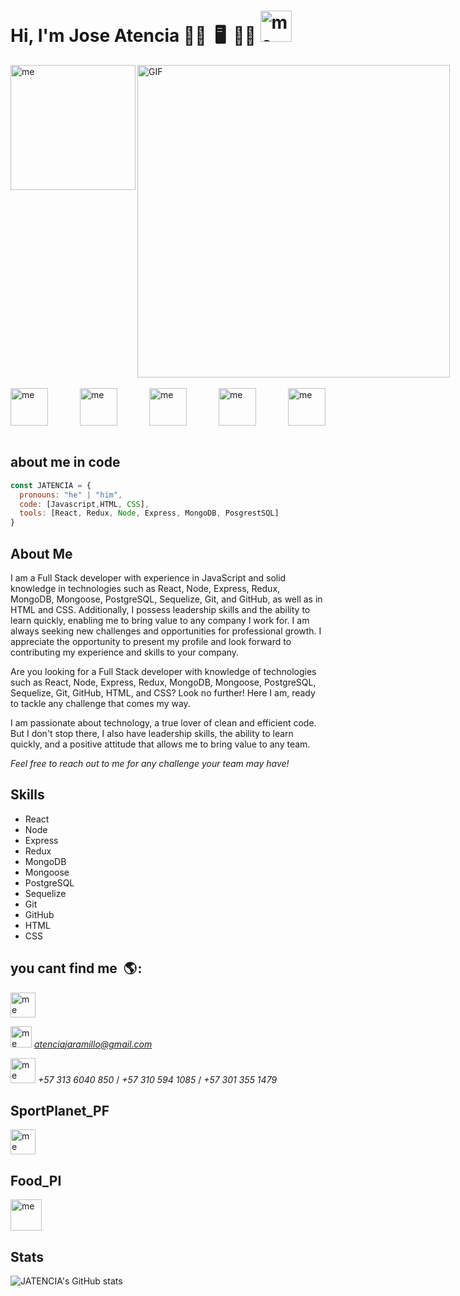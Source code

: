 ### <h1>Hi, I'm Jose Atencia 👋🏻    🖥️   👨🏻‍ <img src="https://user-images.githubusercontent.com/96576405/234164355-2e25af3b-8297-496d-a121-424e92e9036a.gif" alt="me" width="50"/></h1>
 



<div style="display: flex; justify-content: space-between;">
  <img src="https://user-images.githubusercontent.com/96576405/234157809-e04c9ecd-817c-44cb-95fb-66e7362ff215.png" alt="me" width="200"/> 
<img hight="400" width="500" alt="GIF" align="right" src="https://cdn.svgator.com/assets/main-page/fold7/export-settings-2.png">
 
</div>

<br/>
<div style="display: flex; justify-content: space-between;">
  <img src="https://user-images.githubusercontent.com/96576405/234179957-6369b37f-fb71-4f41-915b-454a96365cc9.png" alt="me" width="60"/> 
  <img src="https://user-images.githubusercontent.com/96576405/234178806-8d75c930-80d0-481f-9f9a-9514d4057c92.png" alt="me" width="60"/>   
  <img src="https://user-images.githubusercontent.com/96576405/234179088-6d3200d1-60aa-472f-b9f6-10e7445783e3.png" alt="me" width="60"/> 
  <img src="https://user-images.githubusercontent.com/96576405/234180680-7043039f-2bc3-485b-bedc-7af23db4b66d.png" alt="me" width="60"/> 
  <img src="https://user-images.githubusercontent.com/96576405/234181286-c2ec72f2-793b-4db7-946d-ad7f6953e5da.png" alt="me" width="60"/>   
</div>
<br/>

## about me in code

```js
const JATENCIA = {
  pronouns: "he" | "him",
  code: [Javascript,HTML, CSS],
  tools: [React, Redux, Node, Express, MongoDB, PosgrestSQL]
}

```

## About Me

I am a Full Stack developer with experience in JavaScript and solid knowledge in technologies such as React, Node, Express, Redux, MongoDB, Mongoose, PostgreSQL, Sequelize, Git, and GitHub, as well as in HTML and CSS. Additionally, I possess leadership skills and the ability to learn quickly, enabling me to bring value to any company I work for. I am always seeking new challenges and opportunities for professional growth. I appreciate the opportunity to present my profile and look forward to contributing my experience and skills to your company.

Are you looking for a Full Stack developer with knowledge of technologies such as React, Node, Express, Redux, MongoDB, Mongoose, PostgreSQL, Sequelize, Git, GitHub, HTML, and CSS? Look no further! Here I am, ready to tackle any challenge that comes my way.

I am passionate about technology, a true lover of clean and efficient code. But I don't stop there, I also have leadership skills, the ability to learn quickly, and a positive attitude that allows me to bring value to any team.

*Feel free to reach out to me for any challenge your team may have!*


## Skills

- React
- Node
- Express
- Redux
- MongoDB
- Mongoose
- PostgreSQL
- Sequelize
- Git
- GitHub
- HTML
- CSS




## you cant find me    🌎 :
  
[<img src="https://user-images.githubusercontent.com/96576405/234184757-0dd34761-c8aa-4fd5-876d-45d4d98ea637.png" alt="me" width="40"/>](https://www.linkedin.com/in/joseantonioatenciajaramillo/)


<img src="https://user-images.githubusercontent.com/96576405/234188326-ade3324c-bbec-4633-b4b2-ab7727eed7c3.png" alt="me" width="34"/> *atenciajaramillo@gmail.com*

<img src="https://user-images.githubusercontent.com/96576405/234190514-7c1ecfa0-8f90-452d-a7ef-77510ac72e6d.png" alt="me" width="40"/> *+57 313 6040 850* / *+57 310 594 1085* / *+57 301 355 1479*

##  SportPlanet_PF

[<img src="https://user-images.githubusercontent.com/96576405/234194074-4a8750b4-7f81-4222-b7cb-0f774d15c59c.png" alt="me" width="40"/> ](https://github.com/JATENCIA/SportPlanet)

## Food_PI
[<img src="https://user-images.githubusercontent.com/96576405/234195570-1b62c0ba-e63f-489f-9247-646a115bd662.gif" alt="me" width="50"/> ](https://github.com/JATENCIA/Food-PI)


## Stats

![JATENCIA's GitHub stats](https://github-readme-stats.vercel.app/api?username=JATENCIA&show_icons=true&theme=cobalt)

<!--
**JATENCIA/JATENCIA** is a ✨ _special_ ✨ repository because its `README.md` (this file) appears on your GitHub profile.

Here are some ideas to get you started:

- 🔭 I’m currently working on ...
- 🌱 I’m currently learning ...
- 👯 I’m looking to collaborate on ...
- 🤔 I’m looking for help with ...
- 💬 Ask me about ...
- 📫 How to reach me: ...
- 😄 Pronouns: ...
- ⚡ Fun fact: ...
-->
